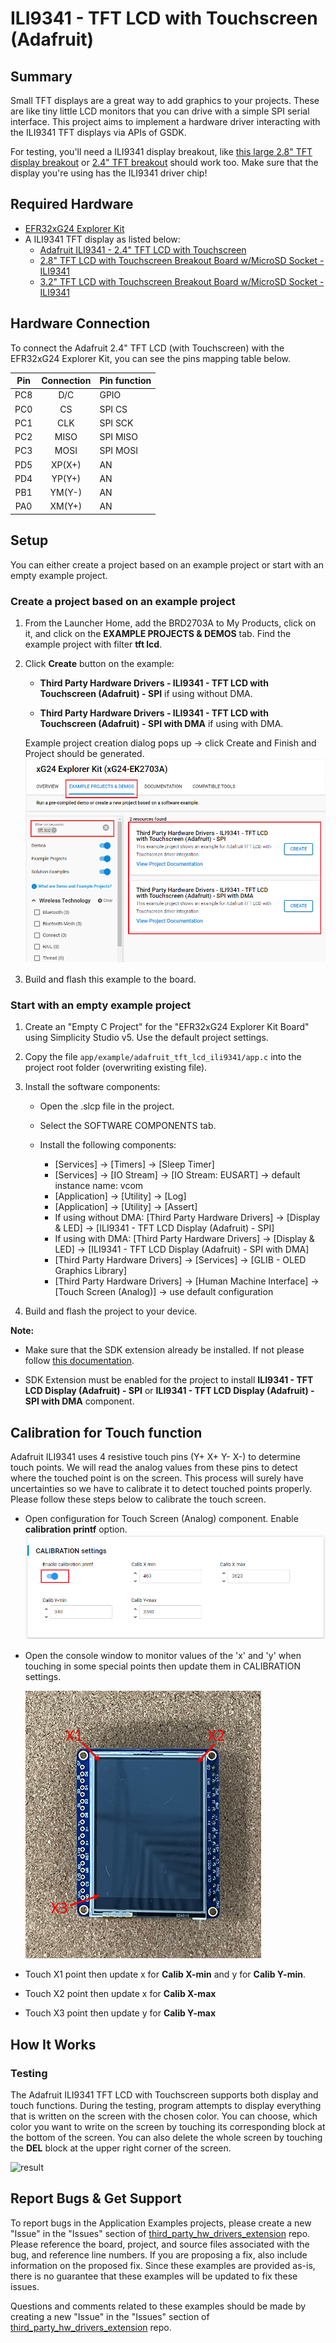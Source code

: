 # ILI9341 - TFT LCD with Touchscreen (Adafruit) #

## Summary ##

Small TFT displays are a great way to add graphics to your projects. These are like tiny little LCD monitors that you can drive with a simple SPI serial interface.
This project aims to implement a hardware driver interacting with the ILI9341 TFT displays via APIs of GSDK.

For testing, you'll need a ILI9341 display breakout, like [this large 2.8" TFT display breakout](https://www.adafruit.com/product/1770) or [2.4" TFT breakout](https://www.adafruit.com/product/2478) should work too.  Make sure that the display you're using has the ILI9341 driver chip!

## Required Hardware ##

- [EFR32xG24 Explorer Kit](https://www.silabs.com/development-tools/wireless/efr32xg24-explorer-kit?tab=overview)
- A ILI9341 TFT display as listed below:
  - [Adafruit ILI9341 - 2.4" TFT LCD with Touchscreen](https://www.adafruit.com/product/2478)
  - [2.8" TFT LCD with Touchscreen Breakout Board w/MicroSD Socket - ILI9341](https://www.adafruit.com/product/1770)
  - [3.2" TFT LCD with Touchscreen Breakout Board w/MicroSD Socket - ILI9341](https://www.adafruit.com/product/1743)

## Hardware Connection ##

To connect the Adafruit 2.4" TFT LCD (with Touchscreen) with the EFR32xG24 Explorer Kit, you can see the pins mapping table below.

| Pin | Connection | Pin function |
|:---:|:-------------:|:---------------|
| PC8 | D/C | GPIO |
| PC0 | CS | SPI CS |
| PC1 | CLK | SPI SCK |
| PC2 | MISO | SPI MISO |
| PC3 | MOSI | SPI MOSI |
| PD5 | XP(X+) | AN |
| PD4 | YP(Y+) | AN |
| PB1 | YM(Y-) | AN |
| PA0 | XM(Y+) | AN |

## Setup ##

You can either create a project based on an example project or start with an empty example project.

### Create a project based on an example project ###

1. From the Launcher Home, add the BRD2703A to My Products, click on it, and click on the **EXAMPLE PROJECTS & DEMOS** tab. Find the example project with filter **tft lcd**.

2. Click **Create** button on the example:

    - **Third Party Hardware Drivers - ILI9341 - TFT LCD with Touchscreen (Adafruit) - SPI** if using without DMA.  

    - **Third Party Hardware Drivers - ILI9341 - TFT LCD with Touchscreen (Adafruit) - SPI with DMA** if using with DMA.

    Example project creation dialog pops up -> click Create and Finish and Project should be generated.
    ![Create_example](image/create_example.png)

3. Build and flash this example to the board.

### Start with an empty example project ###

1. Create an "Empty C Project" for the "EFR32xG24 Explorer Kit Board" using Simplicity Studio v5. Use the default project settings.

2. Copy the file `app/example/adafruit_tft_lcd_ili9341/app.c` into the project root folder (overwriting existing file).

3. Install the software components:

   - Open the .slcp file in the project.

   - Select the SOFTWARE COMPONENTS tab.

   - Install the following components:

      - [Services] → [Timers] → [Sleep Timer]
      - [Services] → [IO Stream] → [IO Stream: EUSART] → default instance name: vcom
      - [Application] → [Utility] → [Log]
      - [Application] → [Utility] → [Assert]
      - If using without DMA: [Third Party Hardware Drivers] → [Display & LED] → [ILI9341 - TFT LCD Display (Adafruit) - SPI]
      - If using with DMA: [Third Party Hardware Drivers] → [Display & LED] → [ILI9341 - TFT LCD Display (Adafruit) - SPI with DMA]
      - [Third Party Hardware Drivers] → [Services] → [GLIB - OLED Graphics Library]
      - [Third Party Hardware Drivers] → [Human Machine Interface] → [Touch Screen (Analog)] → use default configuration

4. Build and flash the project to your device.

**Note:**

- Make sure that the SDK extension already be installed. If not please follow [this documentation](https://github.com/SiliconLabs/third_party_hw_drivers_extension/blob/master/README.md#how-to-add-to-simplicity-studio-ide).

- SDK Extension must be enabled for the project to install **ILI9341 - TFT LCD Display (Adafruit) - SPI** or **ILI9341 - TFT LCD Display (Adafruit) - SPI with DMA** component.

## Calibration for Touch function ##

Adafruit ILI9341 uses 4 resistive touch pins (Y+ X+ Y- X-) to determine touch points. We will read the analog values from these pins to detect where the touched point is on the screen. This process will surely have uncertainties so we have to calibrate it to detect touched points properly. Please follow these steps below to calibrate the touch screen.

- Open configuration for Touch Screen (Analog) component. Enable **calibration printf** option.
   ![enable calib printf](image/enable_calib_printf.png)

- Open the console window to monitor values of the 'x' and 'y' when touching in some special points then update them in CALIBRATION settings.

   ![calib point](image/calib_point.png)

- Touch X1 point then update x for **Calib X-min** and y for **Calib Y-min**.

- Touch X2 point then update x for **Calib X-max**

- Touch X3 point then update y for **Calib Y-max**

## How It Works ##

### Testing ###

The Adafruit ILI9341 TFT LCD with Touchscreen supports both display and touch functions. During the testing, program attempts to display everything that is written on the screen with the chosen color. You can choose, which color you want to write on the screen by touching its corresponding block at the bottom of the screen. You can also delete the whole screen by touching the **DEL** block at the upper right corner of the screen.

![result](image/result.GIF)

## Report Bugs & Get Support ##

To report bugs in the Application Examples projects, please create a new "Issue" in the "Issues" section of [third_party_hw_drivers_extension](https://github.com/SiliconLabs/third_party_hw_drivers_extension) repo. Please reference the board, project, and source files associated with the bug, and reference line numbers. If you are proposing a fix, also include information on the proposed fix. Since these examples are provided as-is, there is no guarantee that these examples will be updated to fix these issues.

Questions and comments related to these examples should be made by creating a new "Issue" in the "Issues" section of [third_party_hw_drivers_extension](https://github.com/SiliconLabs/third_party_hw_drivers_extension) repo.
